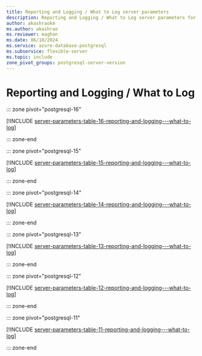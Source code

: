 ```yaml
---
title: Reporting and Logging / What to Log server parameters
description: Reporting and Logging / What to Log server parameters for Azure Database for PostgreSQL - Flexible Server.
author: akashraokm
ms.author: akashrao
ms.reviewer: maghan
ms.date: 06/18/2024
ms.service: azure-database-postgresql
ms.subservice: flexible-server
ms.topic: include
zone_pivot_groups: postgresql-server-version
---
```

# Reporting and Logging / What to Log


::: zone pivot="postgresql-16"

[!INCLUDE [server-parameters-table-16-reporting-and-logging---what-to-log](./includes/server-parameters-table-16-reporting-and-logging---what-to-log.md)]

::: zone-end


::: zone pivot="postgresql-15"

[!INCLUDE [server-parameters-table-15-reporting-and-logging---what-to-log](./includes/server-parameters-table-15-reporting-and-logging---what-to-log.md)]

::: zone-end


::: zone pivot="postgresql-14"

[!INCLUDE [server-parameters-table-14-reporting-and-logging---what-to-log](./includes/server-parameters-table-14-reporting-and-logging---what-to-log.md)]

::: zone-end


::: zone pivot="postgresql-13"

[!INCLUDE [server-parameters-table-13-reporting-and-logging---what-to-log](./includes/server-parameters-table-13-reporting-and-logging---what-to-log.md)]

::: zone-end


::: zone pivot="postgresql-12"

[!INCLUDE [server-parameters-table-12-reporting-and-logging---what-to-log](./includes/server-parameters-table-12-reporting-and-logging---what-to-log.md)]

::: zone-end


::: zone pivot="postgresql-11"

[!INCLUDE [server-parameters-table-11-reporting-and-logging---what-to-log](./includes/server-parameters-table-11-reporting-and-logging---what-to-log.md)]

::: zone-end


